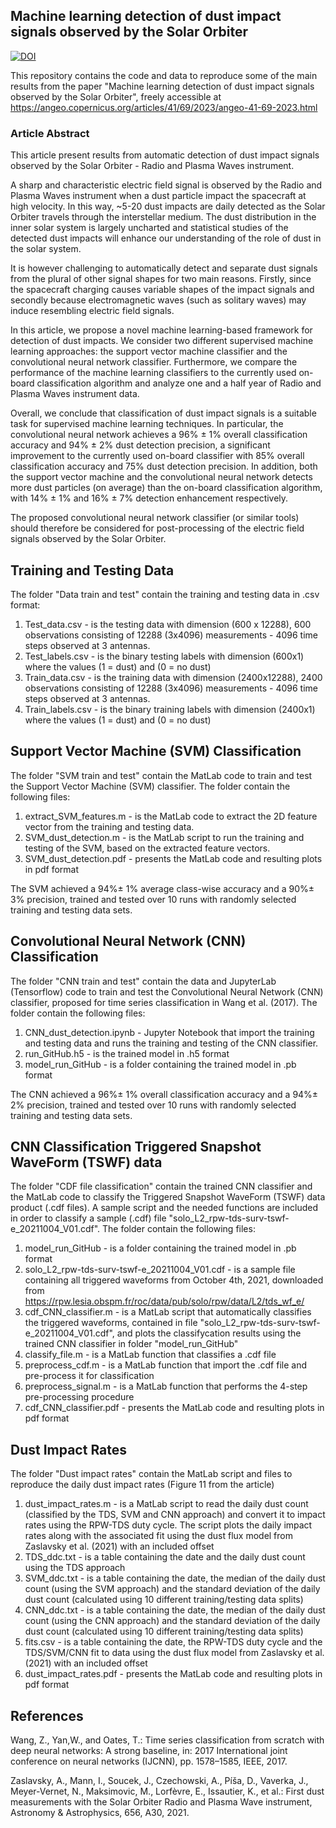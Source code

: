 ## Machine learning detection of dust impact signals observed by the Solar Orbiter
[![DOI](https://zenodo.org/badge/DOI/10.5281/zenodo.7404457.svg)](https://doi.org/10.5281/zenodo.7404457)

This repository contains the code and data to reproduce some of the main results from the paper "Machine learning detection of dust impact signals observed by the Solar Orbiter", freely accessible at https://angeo.copernicus.org/articles/41/69/2023/angeo-41-69-2023.html

### Article Abstract
This article present results from automatic detection of dust impact signals observed by the Solar Orbiter - Radio and Plasma Waves instrument. 

A sharp and characteristic electric field signal is observed by the Radio and Plasma Waves instrument when a dust particle impact the spacecraft at high velocity. In this way, ~5-20 dust impacts are daily detected as the Solar Orbiter travels through the interstellar medium. The dust distribution in the inner solar system is largely uncharted and statistical studies of the detected dust impacts will enhance our understanding of the role of dust in the solar system. 

It is however challenging to automatically detect and separate dust signals from the plural of other signal shapes for two main reasons. Firstly, since the spacecraft charging causes variable shapes of the impact signals and secondly because electromagnetic waves (such as solitary waves) may induce resembling electric field signals.

In this article, we propose a novel machine learning-based framework for detection of dust impacts. We consider two different supervised machine learning approaches: the support vector machine classifier and the convolutional neural network classifier. Furthermore, we compare the performance of the machine learning classifiers to the currently used on-board classification algorithm and analyze one and a half year of Radio and Plasma Waves instrument data.

Overall, we conclude that classification of dust impact signals is a suitable task for supervised machine learning techniques. In particular, the convolutional neural network achieves a 96% $\pm$ 1% overall classification accuracy and 94\% $\pm$ 2\% dust detection precision, a significant improvement to the currently used on-board classifier with 85\% overall classification accuracy and 75\% dust detection precision. In addition, both the support vector machine and the convolutional neural network detects more dust particles (on average) than the on-board classification algorithm, with 14\% $\pm$ 1\% and 16\% $\pm$ 7\% detection enhancement respectively.

The proposed convolutional neural network classifier (or similar tools) should therefore be considered for post-processing of the electric field signals observed by the Solar Orbiter.  

## Training and Testing Data
The folder "Data train and test" contain the training and testing data in .csv format:
  1. Test_data.csv - is the testing data with dimension (600 x 12288), 600 observations consisting of 12288 (3x4096) measurements - 4096 time steps observed at 3 antennas. 
  2. Test_labels.csv - is the binary testing labels with dimension (600x1) where the values (1 = dust) and (0 = no dust)
  3. Train_data.csv - is the training data with dimension (2400x12288), 2400 observations consisting of 12288 (3x4096) measurements - 4096 time steps observed at 3 antennas. 
  4. Train_labels.csv - is the binary training labels with dimension (2400x1) where the values (1 = dust) and (0 = no dust)

## Support Vector Machine (SVM) Classification
The folder "SVM train and test" contain the MatLab code to train and test the Support Vector Machine (SVM) classifier. The folder contain the following files:
  1. extract_SVM_features.m - is the MatLab code to extract the 2D feature vector from the training and testing data.
  2. SVM_dust_detection.m - is the MatLab script to run the training and testing of the SVM, based on the extracted feature vectors. 
  3. SVM_dust_detection.pdf - presents the MatLab code and resulting plots in pdf format 

The SVM achieved a 94\%± 1\% average class-wise accuracy and a 90\%± 3\% precision, trained and tested over 10 runs with randomly selected training and testing data sets. 

## Convolutional Neural Network (CNN) Classification
The folder "CNN train and test" contain the data and JupyterLab (Tensorflow) code to train and test the Convolutional Neural Network (CNN) classifier, proposed for time series classification in Wang et al. (2017). The folder contain the following files:
  1. CNN_dust_detection.ipynb - Jupyter Notebook that import the training and testing data and runs the training and testing of the CNN classifier. 
  2. run_GitHub.h5 - is the trained model in .h5 format 
  3. model_run_GitHub - is a folder containing the trained model in .pb format 

The CNN achieved a 96\%± 1\% overall classification accuracy and a 94\%± 2\% precision, trained and tested over 10 runs with randomly selected training and testing data sets.

## CNN Classification Triggered Snapshot WaveForm (TSWF) data 
The folder "CDF file classification" contain the trained CNN classifier and the MatLab code to classify the Triggered Snapshot WaveForm (TSWF) data product (.cdf files). A sample script and the needed functions are included in order to classify a sample (.cdf) file "solo_L2_rpw-tds-surv-tswf-e_20211004_V01.cdf". The folder contain the following files: 
  1. model_run_GitHub - is a folder containing the trained model in .pb format
  2. solo_L2_rpw-tds-surv-tswf-e_20211004_V01.cdf - is a sample file containing all triggered waveforms from October 4th, 2021, downloaded from https://rpw.lesia.obspm.fr/roc/data/pub/solo/rpw/data/L2/tds_wf_e/
  2. cdf_CNN_classifier.m - is a MatLab script that automatically classifies the triggered waveforms, contained in file "solo_L2_rpw-tds-surv-tswf-e_20211004_V01.cdf", and plots the classifycation results using the trained CNN classifier in folder "model_run_GitHub" 
  3. classify_file.m - is a MatLab function that classifies a .cdf file 
  4. preprocess_cdf.m - is a MatLab function that import the .cdf file and pre-process it for classification
  5. preprocess_signal.m - is a MatLab function that performs the 4-step pre-processing procedure 
  6. cdf_CNN_classifier.pdf - presents the MatLab code and resulting plots in pdf format

## Dust Impact Rates 
The folder "Dust impact rates" contain the MatLab script and files to reproduce the daily dust impact rates (Figure 11 from the article)
  1. dust_impact_rates.m - is a MatLab script to read the daily dust count (classified by the TDS, SVM and CNN approach) and convert it to impact rates using the RPW-TDS duty cycle. The script plots the daily impact rates along with the associated fit using the dust flux
model from Zaslavsky et al. (2021) with an included offset
  2. TDS_ddc.txt - is a table containing the date and the daily dust count using the TDS approach
  3. SVM_ddc.txt - is a table containing the date, the median of the daily dust count (using the SVM approach) and the standard deviation of the daily dust count (calculated using 10 different training/testing data splits)
  4. CNN_ddc.txt - is a table containing the date, the median of the daily dust count (using the CNN approach) and the standard deviation of the daily dust count (calculated using 10 different training/testing data splits)
  5. fits.csv - is a table containing the date, the RPW-TDS duty cycle and the TDS/SVM/CNN fit to data using the dust flux model from Zaslavsky et al. (2021) with an included offset
  6. dust_impact_rates.pdf - presents the MatLab code and resulting plots in pdf format

## References
Wang, Z., Yan,W., and Oates, T.: Time series classification from scratch with deep neural networks: A strong baseline, in: 2017 International
joint conference on neural networks (IJCNN), pp. 1578–1585, IEEE, 2017.

Zaslavsky, A., Mann, I., Soucek, J., Czechowski, A., Píša, D., Vaverka, J., Meyer-Vernet, N., Maksimovic, M., Lorfèvre, E., Issautier, K., et al.: First dust measurements with the Solar Orbiter Radio and Plasma Wave instrument, Astronomy & Astrophysics, 656, A30, 2021.
